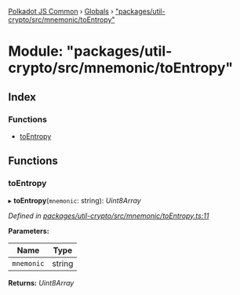 [Polkadot JS Common](../README.md) › [Globals](../globals.md) › ["packages/util-crypto/src/mnemonic/toEntropy"](_packages_util_crypto_src_mnemonic_toentropy_.md)

# Module: "packages/util-crypto/src/mnemonic/toEntropy"

## Index

### Functions

* [toEntropy](_packages_util_crypto_src_mnemonic_toentropy_.md#toentropy)

## Functions

###  toEntropy

▸ **toEntropy**(`mnemonic`: string): *Uint8Array*

*Defined in [packages/util-crypto/src/mnemonic/toEntropy.ts:11](https://github.com/polkadot-js/common/blob/db61ea30/packages/util-crypto/src/mnemonic/toEntropy.ts#L11)*

**Parameters:**

Name | Type |
------ | ------ |
`mnemonic` | string |

**Returns:** *Uint8Array*

